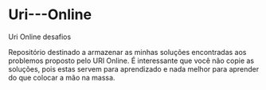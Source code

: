 # Uri---Online
Uri Online desafios

Repositório destinado a armazenar as minhas soluções encontradas aos problemos proposto pelo URI Online.
É interessante que você não copie as soluções, pois estas servem para aprendizado e nada melhor para aprender do que 
colocar a mão na massa.
